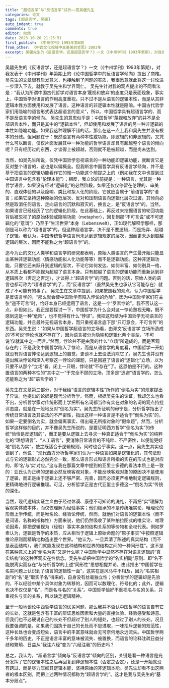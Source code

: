 ```yaml
---
title: “超语言学”与“反语言学”试析——答吴疆先生
categories: 论文
tags: [超语言学, 吴疆]
auto_indent: true
comments: true
editor: 皎然
date: 2023-10-20 21:25:51
first_publish: 《中州学刊》1993年第6期
from_other: 《中西文化视域中真善美的哲思》2003年
excerpt: 吴疆先生的《反语言学，还是超语言学？》一文（《中州学刊》1993年第期），对我发表于《中州学刊》年第期上的《论中国哲学中的反语言学倾向》提出了商榷。吴先生的文章很有启发意义，也接触到了问题的实质，我很愿意就此将这一讨论进一步深入下去，就教于吴先生和学界同仁。
---
```

吴疆先生的《反语言学，还是超语言学？》一文（《中州学刊》1993年第期），对我发表于《中州学刊》年第期上的《论中国哲学中的反语言学倾向》提出了商榷。吴先生的文章很有启发意义，也接触到了问题的实质，我很愿意就此将这一讨论进一步深入下去，就教于吴先生和学界同仁。
吴先生针对我的观点提出的不同看法是：“我认为所谓中国古代哲学对语言本身‘蔑视和放弃’的态度只是表面现象，事实上，中国哲学对语言的作用高度重视，只不过不是从语言的逻辑本性，而是从其非逻辑本性方面使用和发展了语言。这种语言的非逻辑本性就是隐喻。中国古代哲学家们用隐喻的语言形式表达超语言的意义”，所以，中国哲学具有超语言学的、而不是反语言学的倾向。
吴先生的意思似乎是：中国哲学“蔑视和放弃”的并不是全部语言本性，而只是其中的“逻辑本性”，但却使用和发展了语言的另一种非逻辑的本性如隐喻功能。如果我这种理解不错的话，那么在这一点上我和吴先生并没有根本的分歧。但问题在于：既然语言有两种本性或功能，即逻辑的和非逻辑的，又凭什么可以断言，仅仅片面发展其中一种功能的哲学语言却具有超越整个语言的倾向呢？只有经历过的东西，才谈得上被超越，否则就不是被超越，而是尚未达到。

当然，如吴先生所说，仅凭中国哲学忽视语言的一种功能即逻辑功能，就断言它是反对整个语言的，这也是以偏概全。但我断言中国哲学具有反语言学倾向，并不是基于把语言的逻辑功能看作它的惟一功能这个前提之上的（例如我在文中也提到过中国语言中包含有“伦理本能”）；相反，我立论的前提是：一种语言，尤其是一种哲学语言，如果没有经过“逻辑化”的必然阶段，如果还仅仅停留在伦理的、审美的、直观体验的以及隐喻、类比和拟人化的阶段，它就应当属于“前语言学的”语言；如果它坚持这种原始的低层次、反对和压制语言向逻辑化层次过渡，其倾向必然是取消任何语言、走向语言的沉默和寂灭的，换言之，是“反语言学”的。当然，如果语言已经经历了它的逻辑化阶段，在此基础上，再反过来挖掘语言的轮回功能背后被忽视了的原始体验或隐喻功能（metaphor），回复到那“不可言说”或不可逻辑化的“意谓”）乃至于“生活世界”本身（Lebenswelt），正如现代解释学那样，那倒是可以称为“超语言学”的。但这种超语言学，决不是不要逻辑，而是扬弃、超越了逻辑。我认为，中国传统哲学语言尚未达到逻辑规定的层次，因而更未达到超越逻辑的层次，因而不能称之为“超语言学”的。

迄今为止的文化人类学和语言学的研究都表明，原始人类语言的产生最开始只能显出某种非逻辑功能（情感功能拟人化功能等等）而不是逻辑功能。这种非逻辑功能，只要它还未跃升到逻辑的层次，不论它如何发达、如何丰富、如何别具一格，从本质上看都不能视为超越了语言本身。只有超越了语言的逻辑功能而重新达到非逻辑层次（否定之否定），才谈得上“超语言学”的问题。否则的话，原始人类的语言也都可称为“超语言学”的了，而“反语言学”（虽然吴先生也承认它可能存在）就成了不可能有的事了。
吴先生在文章中提到，如果按照我的观点，认为中国哲学是反语言学的，“那么就会使中国哲学有陷入悖论的危险”，因为中国哲学家们在主张“道不可言”时，恰好本身已经运用了语言，这是一个“罗素悖论”。我不否认这一点，非但如此，我正是要探讨一下，中国哲学为什么会对这一悖论熟视无睹，既不感到这是一种“危险”，也不觉得有什么“悖谬”。我把这归结为中国哲学无视语言的逻辑功能，并且最终无视语言本身，而只重视语言底下那“只可意会，不可言传”的东西。吴先生说：“如果从中国哲学超语言的立场看，由邓文‘反语言学’立场所造成的‘不可说’悖论也就不存在了，因为语言被分为隐喻和逻辑化两个类型，‘不可说’仅就其中之一而言。”然而，悖论并不是由我的什么“立场”所造成的，而是客观存在的；不是我使中国哲学陷入了悖论，而是从语言学的角度看，中国哲学一开始就没有对语言悖论达到逻辑上的自觉，更谈不上去设法消除它了。吴先生也并没有提出解决悖论和深入考察这一悖论的课题，只是回避了语言的“逻辑化”立场，以为只要不从那个“立场”看，闭上一只眼，悖论就“不存在”了。这恐怕是不行的。这种置语言的两种本性的“其中之一”于完全不顾的立场，顶多是“逃避”语言学的，怎么还能称之为“超”语言学的？

吴先生在文章第三部分，对于我给“语言的逻辑本性”所作的“倒名为实”的规定提出了异议。他提出的论据是现代分析哲学。然而，根据吴先生的论证，我却怎么也看不出，分析哲学家对传统形而上学把所有名词都当作有实在对象的名词的观点持批评态度，就是在一般地反对“倒名为实”。吴先生所证明的毋宁是，分析哲学指出了传统日常语言及其语法的不严密性，指出这样一种语言是不适合于“倒名为实”的，如果一定要倒名为实，就会偏离事实、得出毫无所指对象的“假命题”。然而，分析哲学这样做的目的，并不像吴先生所说的，是要证明西方哲学“倒名为实”的传统“恰恰是反逻辑的”，而正是要从逻辑上去寻求一种真正适合于“倒名为实”的纯粹化的“理想语言”、“人工语言”，要消除日常语言的不纯粹、不严密性，以便能更好地“倒名为实”，使之既适合于逻辑规则，同时也合乎事实。这一点，吴先生其实也谈到了，他说：“现代西方分析哲学家们认为一种语言如果是逻辑化的，其句法形式与它的逻辑形式必然完全一致，那么语言形式和语言所指的实在的形式也是对应的，即‘名’与‘实’对应。”这与我在那篇文章中提到的亚里士多德的看法本质上是一致的：亚氏认为正确的逻辑必然反映客观对象，不能反映客观对象的原因决不是使用了逻辑，而正是由于逻辑上还不够严密、完善，因而必须更严格地制定逻辑规则，更精确地进行逻辑推理。可见，分析哲学正是古代亚里士多德这一“倒名为实”传统的深化。

当然，现代逻辑实证主义由于经过休谟、康德不可知论的洗礼，不再把“实”理解为客观实体或本体，而仅仅理解为经验事实；他们继承的不是传统唯实论、唯理论的形而上学传统，而是唯名论、经验论传统，然而，就他们对语言的逻辑本性（而不是词语、名称的指称性）方面来说，他们仍然吸收了某种柏拉图式的唯实论、唯理论因素，即把逻辑视为（经验）事实本身的结构关系的等价物和全权代表。例如罗素认为，逻辑是哲学的本质，应从相当于逻辑上原始命题的“原子事实”中按照逻辑推论原则而精确地构造出整个世界。“他认为，一旦弄清了陈述的真实结构（而不是表面结构），我们就能发现在这种结构和世界的结构之间的一种同形性”。这不是在某种意义上的“倒名为实”又是什么呢？中国哲学中显然不存在对语言逻辑的“真实结构”的这种客观实在性信念。吴先生却把中国哲学的“名实相副”原则、即“名不能脱离实而存在”与分析哲学的上述“同形性”思想相提并论，由此推出“中国哲学在名实问题上认识到了语言的逻辑性一面”，这实在是风马牛不相及，因为“名实相副”的“名”是“取实予名”得来的，自身没有丝毫独立性；分析哲学的逻辑却是先验的，不以经验中某个具体对象为转移的，因而可以数理化、符号化的；此外，逻辑也决不仅仅是“名”，而是名与名的“关系”。中国哲学恰好不重视名与名的关系，只重视名与实的关系，所以缺乏逻辑精神。

至于一般地谈论中西哲学语言的优劣问题，那么我并不否认中国哲学的语言自有它的长处，这就是包含有丰富的辩证思维因素和大量的直接体验、经验感受和诗意。但我们也不必硬说自己的长处不但超过了别人的短处，也超过了别人的长处。况且我要强调的是，如果我们固执于自己的长处而不思进取，一味拒斥逻辑的规范性，这种长处也会变成短处，语言中的丰富意味就会无可奈何地永远流失。中国哲学两千多年的历史，不正是语言丰富的意味被流失、被置换，而语言的论释注疏日益分歧和繁琐、日益从“我注六经”变为“六经注我”的历史吗？

总之，我认为，“超语言学”倾向与“反语言学”倾向的区别，关键是看一种语言是充分发挥了它的逻辑本性之后再回复到非逻辑本性（否定之否定），还是一开始就没有跨过、而是尽力压抑其逻辑本能，坚持原始的非逻辑本能。吴先生却看不出这两者的根本区别，而把上述两种情况都称为“超语言学的”。这才是我与吴先生的“基本分歧点”。
